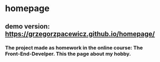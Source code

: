 # homepage
## demo version: https://grzegorzpacewicz.github.io/homepage/
### The project made as homework in the online course: The Front-End-Develper. This the page about my hobby.
